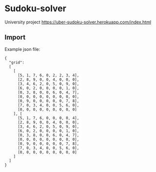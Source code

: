 # Sudoku-solver
University project
https://uber-sudoku-solver.herokuapp.com/index.html
## Import
Example json file:

	{
	  "grid":
      [
        [
          [5, 1, 7, 6, 0, 2, 2, 3, 4],
          [2, 8, 9, 0, 0, 4, 0, 0, 0],
          [3, 4, 6, 2, 0, 5, 0, 9, 0],
          [6, 0, 2, 0, 0, 0, 0, 1, 0],
	      [0, 3, 8, 0, 0, 6, 0, 4, 7],
          [0, 0, 0, 0, 0, 0, 0, 0, 0],
          [0, 9, 0, 0, 0, 0, 0, 7, 8],
          [7, 0, 3, 4, 0, 0, 5, 6, 0],
          [0, 0, 0, 0, 0, 0, 0, 0, 0]
        ], [
          [5, 1, 7, 6, 0, 0, 0, 0, 4],
          [2, 8, 9, 0, 0, 4, 0, 0, 0],
          [3, 4, 6, 2, 0, 5, 0, 9, 0],
          [6, 0, 2, 0, 0, 0, 0, 1, 0],
          [0, 3, 8, 0, 0, 6, 0, 4, 7],
          [0, 0, 0, 0, 0, 0, 0, 0, 0],
          [0, 9, 0, 0, 0, 0, 0, 7, 8],
          [7, 0, 3, 4, 0, 0, 5, 6, 0],
          [0, 0, 0, 0, 0, 0, 0, 0, 0]
        ]
      ]
    }
